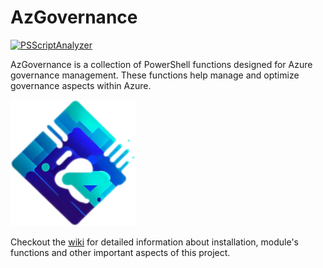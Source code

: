 # AzGovernance

[![PSScriptAnalyzer](https://github.com/AzFinOps/AzGovernance/actions/workflows/PSScriptAnalyzer.yml/badge.svg?branch=dev)](https://github.com/AzFinOps/AzGovernance/actions/workflows/PSScriptAnalyzer.yml)

AzGovernance is a collection of PowerShell functions designed for Azure governance management. These functions help manage and optimize governance aspects within Azure.

![AzFinOps Logo](Logo.png)

Checkout the [wiki](https://github.com/AzFinOps/AzGovernance/wiki) for detailed information about installation, module's functions and other important aspects of this project.
